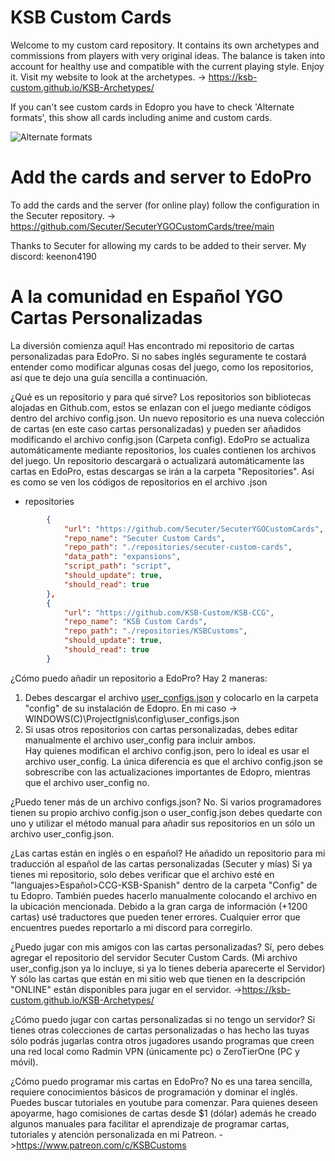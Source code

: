 # KSB Custom Cards
Welcome to my custom card repository. It contains its own archetypes and commissions from players with very original ideas. The balance is taken into account for healthy use and compatible with the current playing style. Enjoy it.
Visit my website to look at the archetypes. -> https://ksb-custom.github.io/KSB-Archetypes/

If you can't see custom cards in Edopro you have to check 'Alternate formats', this show all cards including anime and custom cards.

![Alternate formats](https://imgur.com/2YZEFNk.png)

# Add the cards and server to EdoPro
To add the cards and the server (for online play) follow the configuration in the Secuter repository.
-> https://github.com/Secuter/SecuterYGOCustomCards/tree/main

Thanks to Secuter for allowing my cards to be added to their server.
My discord: keenon4190

# A la comunidad en Español YGO Cartas Personalizadas
La diversión comienza aquí! Has encontrado mi repositorio de cartas personalizadas para EdoPro.
Si no sabes inglés seguramente te costará entender como modificar algunas cosas del juego, como los repositorios, así que te dejo una guía sencilla a continuación.

¿Qué es un repositorio y para qué sirve?
Los repositorios son bibliotecas alojadas en Github.com, estos se enlazan con el juego mediante códigos dentro del archivo config.json. Un nuevo repositorio es una nueva colección de cartas (en este caso cartas personalizadas) y pueden ser añadidos modificando el archivo config.json (Carpeta config). 
EdoPro se actualiza automáticamente mediante repositorios, los cuales contienen los archivos del juego. Un repositorio descargará o actualizará
automáticamente las cartas en EdoPro, estas descargas se irán a la carpeta "Repositories". 
Así es como se ven los códigos de repositorios en el archivo .json
* repositories
```json
		{
			"url": "https://github.com/Secuter/SecuterYGOCustomCards",
			"repo_name": "Secuter Custom Cards",
			"repo_path": "./repositories/secuter-custom-cards",
			"data_path": "expansions",
			"script_path": "script",
			"should_update": true,
			"should_read": true
		},
		{
			"url": "https://github.com/KSB-Custom/KSB-CCG",
			"repo_name": "KSB Custom Cards",
			"repo_path": "./repositories/KSBCustoms",
			"should_update": true,
			"should_read": true
		}
```
¿Cómo puedo añadir un repositorio a EdoPro?
Hay 2 maneras: 
1. Debes descargar el archivo [user_configs.json](config/user_configs.json) y colocarlo en la carpeta "config" de su instalación de Edopro. En  mi caso -> WINDOWS(C)\ProjectIgnis\config\user_configs.json<br>
2. Si usas otros repositorios con cartas personalizadas, debes editar manualmente el archivo user_config para incluir ambos.<br>
Hay quienes modifican el archivo config.json, pero lo ideal es usar el archivo user_config. La única diferencia es que el archivo config.json se sobrescribe con las actualizaciones importantes de Edopro, mientras que el archivo user_config no.<br>

¿Puedo tener más de un archivo configs.json?
No. Si varios programadores tienen su propio archivo config.json o user_config.json debes quedarte con uno y utilizar el método manual para añadir sus repositorios en  un sólo un archivo user_config.json.

¿Las cartas están en inglés o en español?
He añadido un repositorio para mi traducción al español de las cartas personalizadas (Secuter y mías)
Si ya tienes mi repositorio, solo debes verificar que el archivo esté en "languajes>Español>CCG-KSB-Spanish" dentro de la carpeta
"Config" de tu Edopro. También puedes hacerlo manualmente colocando el archivo en la ubicación mencionada. Debido a la gran carga de información (+1200 cartas) usé traductores que pueden tener errores. Cualquier error que encuentres puedes reportarlo a mi discord para corregirlo.

¿Puedo jugar con mis amigos con las cartas personalizadas?
Sí, pero debes agregar el repositorio del servidor Secuter Custom Cards. (Mi archivo user_config.json ya lo incluye, si ya lo tienes debería aparecerte el Servidor)
Y sólo las cartas que están en mi sitio web que tienen en la descripción "ONLINE" están disponibles para jugar en el servidor.
->https://ksb-custom.github.io/KSB-Archetypes/

¿Cómo puedo jugar con cartas personalizadas si no tengo un servidor?
Si tienes otras colecciones de cartas personalizadas o has hecho las tuyas sólo podrás jugarlas contra otros jugadores usando programas que creen una red local como Radmin VPN (únicamente pc) o ZeroTierOne (PC y móvil).

¿Cómo puedo programar mis cartas en EdoPro?
No es una tarea sencilla, requiere conocimientos básicos de programación y dominar el inglés. Puedes buscar tutoriales en youtube para comenzar. Para quienes deseen apoyarme, hago comisiones de cartas desde $1 (dólar) además he creado algunos manuales para facilitar el aprendizaje de programar cartas, tutoriales y atención personalizada en mi Patreon.
->https://www.patreon.com/c/KSBCustoms